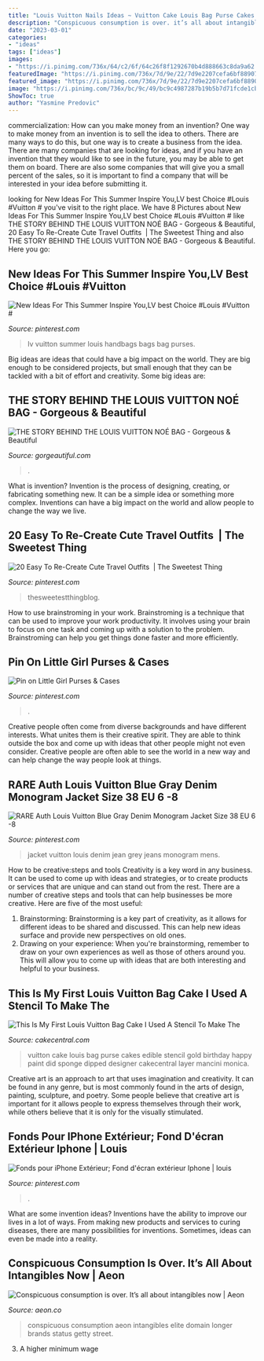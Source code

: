 ```yaml
---
title: "Louis Vuitton Nails Ideas ~ Vuitton Cake Louis Bag Purse Cakes Edible Stencil Gold Birthday Happy Paint Did Sponge Dipped Designer Cakecentral Layer Mancini Monica"
description: "Conspicuous consumption is over. it’s all about intangibles now"
date: "2023-03-01"
categories:
- "ideas"
tags: ["ideas"]
images:
- "https://i.pinimg.com/736x/64/c2/6f/64c26f8f1292670b4d888663c8da9a62.jpg"
featuredImage: "https://i.pinimg.com/736x/7d/9e/22/7d9e2207cefa6bf889073de6b8279598.jpg"
featured_image: "https://i.pinimg.com/736x/7d/9e/22/7d9e2207cefa6bf889073de6b8279598.jpg"
image: "https://i.pinimg.com/736x/bc/9c/49/bc9c4987287b19b5b7d71fcde1cbd3e4.jpg"
ShowToc: true
author: "Yasmine Predovic"
---
```



commercialization: How can you make money from an invention?
One way to make money from an invention is to sell the idea to others. There are many ways to do this, but one way is to create a business from the idea. There are many companies that are looking for ideas, and if you have an invention that they would like to see in the future, you may be able to get them on board. There are also some companies that will give you a small percent of the sales, so it is important to find a company that will be interested in your idea before submitting it.

	

		
looking for New Ideas For This Summer Inspire You,LV best Choice #Louis #Vuitton # you've visit to the right place. We have 8 Pictures about New Ideas For This Summer Inspire You,LV best Choice #Louis #Vuitton # like THE STORY BEHIND THE LOUIS VUITTON NOÉ BAG - Gorgeous &amp; Beautiful, 20 Easy To Re-Create Cute Travel Outfits ️ | The Sweetest Thing and also THE STORY BEHIND THE LOUIS VUITTON NOÉ BAG - Gorgeous &amp; Beautiful. Here you go:
		
    
## New Ideas For This Summer Inspire You,LV Best Choice #Louis #Vuitton #

<img loading=lazy src="https://i.pinimg.com/736x/64/c2/6f/64c26f8f1292670b4d888663c8da9a62.jpg" onerror="this.onerror=null;this.src='https://tse4.mm.bing.net/th?id=OIP.4kvmZG-vbmvVTpdmXXAdWgHaLF&amp;pid=15.1';" alt="New Ideas For This Summer Inspire You,LV best Choice #Louis #Vuitton #">

_Source: pinterest.com_

>lv vuitton summer louis handbags bags bag purses. 

	

Big ideas are ideas that could have a big impact on the world. They are big enough to be considered projects, but small enough that they can be tackled with a bit of effort and creativity. Some big ideas are: 

    
## THE STORY BEHIND THE LOUIS VUITTON NOÉ BAG - Gorgeous &amp; Beautiful

<img loading=lazy src="https://www.gorgeautiful.com/wp-content/uploads/2021/07/THE-STORY-BEHIND-THE-LOUIS-VUITTON-NOE-BAG.jpg" onerror="this.onerror=null;this.src='https://tse4.mm.bing.net/th?id=OIP.gAmOCJpWmrbGmrJHnvEeWwHaJ1&amp;pid=15.1';" alt="THE STORY BEHIND THE LOUIS VUITTON NOÉ BAG - Gorgeous &amp; Beautiful">

_Source: gorgeautiful.com_

>. 

	

What is invention?
Invention is the process of designing, creating, or fabricating something new. It can be a simple idea or something more complex. Inventions can have a big impact on the world and allow people to change the way we live.

    
## 20 Easy To Re-Create Cute Travel Outfits ️ | The Sweetest Thing

<img loading=lazy src="https://i.pinimg.com/736x/9a/97/f8/9a97f8acad20cb0c51eb20c112f272fb.jpg" onerror="this.onerror=null;this.src='https://tse1.mm.bing.net/th?id=OIP.1jb_LebBiSDcqSvqM5gLrQHaLH&amp;pid=15.1';" alt="20 Easy To Re-Create Cute Travel Outfits ️ | The Sweetest Thing">

_Source: pinterest.com_

>thesweetestthingblog. 

	

How to use brainstroming in your work.
Brainstroming is a technique that can be used to improve your work productivity. It involves using your brain to focus on one task and coming up with a solution to the problem. Brainstroming can help you get things done faster and more efficiently.

    
## Pin On Little Girl Purses &amp; Cases

<img loading=lazy src="https://i.pinimg.com/736x/bc/9c/49/bc9c4987287b19b5b7d71fcde1cbd3e4.jpg" onerror="this.onerror=null;this.src='https://tse1.mm.bing.net/th?id=OIP.ka27QoRDReWIkvDAiXcBkgHaNJ&amp;pid=15.1';" alt="Pin on Little Girl Purses &amp; Cases">

_Source: pinterest.com_

>. 

	

Creative people often come from diverse backgrounds and have different interests. What unites them is their creative spirit. They are able to think outside the box and come up with ideas that other people might not even consider. Creative people are often able to see the world in a new way and can help change the way people look at things.

    
## RARE Auth Louis Vuitton Blue Gray Denim Monogram Jacket Size 38 EU 6 -8

<img loading=lazy src="https://i.pinimg.com/736x/2d/e5/41/2de541addf54272bc235c827ec6eaefa.jpg" onerror="this.onerror=null;this.src='https://tse3.mm.bing.net/th?id=OIP.bH8ts110lBTBaG0BYG53xwHaJ3&amp;pid=15.1';" alt="RARE Auth Louis Vuitton Blue Gray Denim Monogram Jacket Size 38 EU 6 -8">

_Source: pinterest.com_

>jacket vuitton louis denim jean grey jeans monogram mens. 

	

How to be creative:steps and tools
Creativity is a key word in any business. It can be used to come up with ideas and strategies, or to create products or services that are unique and can stand out from the rest.
There are a number of creative steps and tools that can help businesses be more creative. Here are five of the most useful: 
1. Brainstorming: Brainstorming is a key part of creativity, as it allows for different ideas to be shared and discussed. This can help new ideas surface and provide new perspectives on old ones. 
2. Drawing on your experience: When you're brainstorming, remember to draw on your own experiences as well as those of others around you. This will allow you to come up with ideas that are both interesting and helpful to your business. 

    
## This Is My First Louis Vuitton Bag Cake I Used A Stencil To Make The

<img loading=lazy src="https://cdn001.cakecentral.com/gallery/2015/03/900_70247732qc_this-is-my-first-louis-vuitton-bag-cake-i-used-a-stencil-to-make-the-logo-i-did-it-with-a-sponge-dipped-in-gold-edible-paint-the-bag-is.jpg" onerror="this.onerror=null;this.src='https://tse4.mm.bing.net/th?id=OIP.6z-1ui3shKz4IeIisY0ZegHaKS&amp;pid=15.1';" alt="This Is My First Louis Vuitton Bag Cake I Used A Stencil To Make The">

_Source: cakecentral.com_

>vuitton cake louis bag purse cakes edible stencil gold birthday happy paint did sponge dipped designer cakecentral layer mancini monica. 

	

Creative art is an approach to art that uses imagination and creativity. It can be found in any genre, but is most commonly found in the arts of design, painting, sculpture, and poetry. Some people believe that creative art is important for it allows people to express themselves through their work, while others believe that it is only for the visually stimulated.

    
## Fonds Pour IPhone Extérieur; Fond D&#039;écran Extérieur Iphone | Louis

<img loading=lazy src="https://i.pinimg.com/736x/7d/9e/22/7d9e2207cefa6bf889073de6b8279598.jpg" onerror="this.onerror=null;this.src='https://tse2.mm.bing.net/th?id=OIP.wNQ3HByXfRwg3DktYKVsegHaNK&amp;pid=15.1';" alt="Fonds pour iPhone Extérieur; Fond d&#039;écran extérieur Iphone | louis">

_Source: pinterest.com_

>. 

	

What are some invention ideas?
Inventions have the ability to improve our lives in a lot of ways. From making new products and services to curing diseases, there are many possibilities for inventions. Sometimes, ideas can even be made into a reality.

    
## Conspicuous Consumption Is Over. It’s All About Intangibles Now | Aeon

<img loading=lazy src="https://epsilon.aeon.co/images/5630673b-fa8b-4dc7-b708-aafb8a59c94c/idea_louis-vuitton-509894970.jpg" onerror="this.onerror=null;this.src='https://tse4.mm.bing.net/th?id=OIP.Hz0qXbSGN2i_wJ8v5cAw0gHaEc&amp;pid=15.1';" alt="Conspicuous consumption is over. It’s all about intangibles now | Aeon">

_Source: aeon.co_

>conspicuous consumption aeon intangibles elite domain longer brands status getty street. 

	

3. A higher minimum wage

